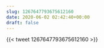 ```yaml
---
slug: 1267647793675612160
date: 2020-06-02 02:42:40+00:00
draft: false
---
```


{{< tweet 1267647793675612160 >}}
